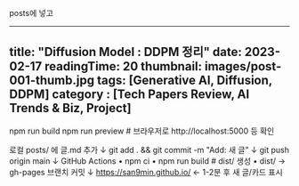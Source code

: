 posts에 넣고


---
title: "Diffusion Model : DDPM 정리"
date: 2023-02-17
readingTime: 20 
thumbnail: images/post-001-thumb.jpg
tags: [Generative AI, Diffusion, DDPM]
category : [Tech Papers Review, AI Trends & Biz, Project]
---


npm run build
npm run preview   # 브라우저로 http://localhost:5000 등 확인

로컬 posts/ 에 글.md 추가
        ↓
git add .  &&  git commit -m "Add: 새 글"
        ↓
git push origin main
        ↓
GitHub Actions
   • npm ci
   • npm run build       # dist/ 생성
   • dist/ → gh-pages 브랜치 커밋
        ↓
https://san9min.github.io/   ← 1-2분 후 새 글/카드 표시



